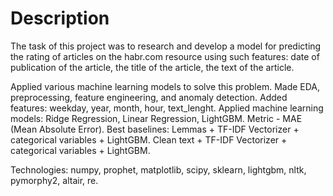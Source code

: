 # Description
The task of this project was to research and develop a model for predicting the rating of articles on the habr.com resource using such features: date of publication of the article, the title of the article, the text of the article.

Applied various machine learning models to solve this problem. Made EDA, preprocessing, feature engineering, and anomaly detection.
Added features: weekday, year, month, hour, text_lenght. 
Applied machine learning models: Ridge Regression, Linear Regression, LightGBM.
Metric - MAE (Mean Absolute Error).
Best baselines:
Lemmas + TF-IDF Vectorizer + categorical variables + LightGBM.
Clean text + TF-IDF Vectorizer + categorical variables + LightGBM.

Technologies: numpy, prophet, matplotlib, scipy, sklearn, lightgbm, nltk, pymorphy2, altair, re.
